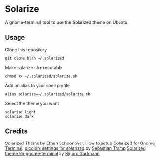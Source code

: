 Solarize
========

A gnome-terminal tool to use the Solarized theme on Ubuntu.

Usage
-----

Clone this repository

    git clone blah ~/.solarized

Make solarize.sh executable

    chmod +x ~/.solarized/solarize.sh

Add an alias to your shell profile

    alias solarize=~/.solarized/solarize.sh

Select the theme you want

    solarize light
    solarize dark

Credits
-------

[Solarized Theme](http://ethanschoonover.com/solarized) by [Ethan Schoonover](http://ethanschoonover.com/).
[How to setup Solarized for Gnome Terminal](http://www.webupd8.org/2011/04/solarized-must-have-color-paletter-for.html).
[dicolors settings for solarized](https://github.com/seebi/dircolors-solarized) by [Sebastian Tramp](https://github.com/seebi)
[Solarized theme for gnome-terminal](https://github.com/sigurdga/gnome-terminal-colors-solarized) by [Sigurd Gartmann](https://github.com/sigurdga)
